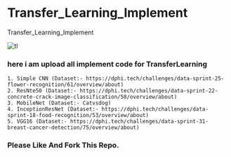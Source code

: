 # Transfer_Learning_Implement
Transfer_Learning_Implement

![tl](https://www.topbots.com/wp-content/uploads/2019/12/cover_transfer_learning_1600px_web.jpg)

### here i am upload all implement code for TransferLearning

    1. Simple CNN (Dataset:- https://dphi.tech/challenges/data-sprint-25-flower-recognition/61/overview/about)
    2. ResNte50 (Dataset:- https://dphi.tech/challenges/data-sprint-22-concrete-crack-image-classification/58/overview/about)
    3. MobileNet (Dataset:- Catvsdog)
    4. InceptionResNet (Dataset:- https://dphi.tech/challenges/data-sprint-18-food-recognition/53/overview/about)
    5. VGG16 (Dataset:- https://dphi.tech/challenges/data-sprint-31-breast-cancer-detection/75/overview/about)

### Please Like And Fork This Repo.
